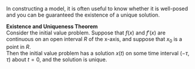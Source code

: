 In constructing a model, it is often useful to know whether it is well-posed and you can be guaranteed the existence of a unique solution.  
  
**Existence and Uniqueness Theorem**  
Consider the initial value problem. Suppose that $f(x)$ and $f′(x)$ are continuous on an open interval $R$ of the x-axis, and suppose that $x_0$ is a point in $R$.  
Then the initial value problem has a solution $x(t)$ on some time interval $(−τ, τ)$ about $t = 0$, and the solution is unique.  
